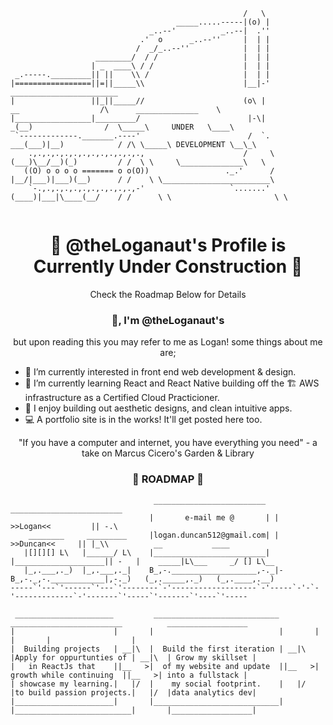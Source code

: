 
```                                                 .-.
                                                    /   \
                                     _____.....-----|(o) |
                               _..--'          _..--|  .''
                             .'  o      _..--''     |  | |
                            /  _/_..--''            |  | |
                   ________/  / /                   |  | |
                  | _  ____\ / /                    |  | |
 _.-----._________|| ||    \\ /                     |  | |
|=================||=||_____\\                      |__|-'                                   ________________________
|                 ||_||_____//                      (o\ |              __                  /\      ______________    \
|_________________|_________/                        |-\|            _(__)                /  \_____\     UNDER   \____\
 `-------------._______.----'                        /  `.       ___(___)|__)            / /\ \_____\ DEVELOPMENT \__\_\
    .,.,.,.,.,.,.,.,.,.,.,.,.,                      /     \     (___)\__/__)(_)         / /  \ \     \______________\   \
   ((O) o o o o ======= o o(O))                 ._.'      /    |__/|___)|___)(__)      / /    \ \________________________\
    `-.,.,.,.,.,.,.,.,.,.,.,-'                   `.......'    (____)|___|\____(__/    / /      \ \                       \ \
    
```
<h1 align="center"> 🚧 @theLoganaut's Profile is Currently Under Construction 🚧 </h1>
<p align="center"> Check the Roadmap Below for Details </p>
      
<h3 align="center"> 👋, I'm @theLoganaut's </h3>
<p align="center">but upon reading this you may refer to me as Logan! some things about me are;</p>


- 👀 I’m currently interested in front end web development & design.
- 🌱 I’m currently learning React and React Native building off the 🏗️ AWS infrastructure as a Certified Cloud Practicioner.
- 💞️ I enjoy building out aesthetic designs, and clean intuitive apps.
- 💻 A portfolio site is in the works! It'll get posted here too.
<div align="center">
"If you have a computer and internet, you have everything you need"
 - a take on Marcus Cicero's Garden & Library
</div>


<h3 align="center"> 🚦 ROADMAP 🚦 </h3>

```
                                _________________________   _________________________
                               |       e-mail me @       | |  >>Logan<<         || -.\
    ________     _________     |logan.duncan512@gmail.com| |     >>Duncan<<     || |_\\          __           ____
   |[][][] L\   |______/ L\    |_________________________| |____________________|| -   |    _____|L\___     _/ [] L\__
   |_,.___,._)  |_,.___,._|    B_,-.___________________,-._|-B_,-._,-.____________|,-._)   (_,._____,._)   (_,.____,.__)
-----`'---`'------`'---`'--------`-'-------------------`-'-----`-'-`-'-------------`-'-------`'-----`'-------`'----`'-----
 
 ______________________         ____________________________         _________________________          __________________
|                      |       |                            |       |                          |       |                  |
|  Building projects   | __|\  |  Build the first iteration | __|\  |Apply for oppurtunties of | __|\  | Grow my skillset |
|   in ReactJs that    ||__   >|  of my website and update  ||__   >| growth while continuing  ||__   >| into a fullstack |
| showcase my learning.|   |/  |    my social footprint.    |   |/  |to build passion projects.|   |/  |data analytics dev|
|______________________|       |____________________________|       |__________________________|       |__________________|
  
```
